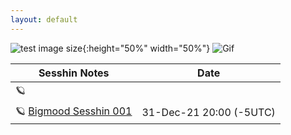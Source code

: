```yaml
---
layout: default
---
```

![test image size](assets/images/unnamed.gif){:height="50%" width="50%"}
![Gif](assets/images/unnamed.gif "Gif")  


| Sesshin Notes | Date |
| --- | --- |
| 🪐  | |
| 🪐 [Bigmood Sesshin 001](./2020-12-30-bigmood-sesshin001.html) | 31-Dec-21 20:00 (-5UTC) |



<!--
[Link to another page](./another-page.html).  

[Link to hellow whirled page](./hellowhirled.html).
-->
